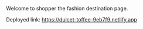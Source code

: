 Welcome to shopper the fashion destination page.

Deployed link: https://dulcet-toffee-9eb7f9.netlify.app